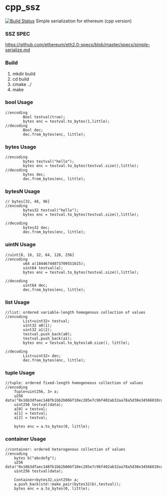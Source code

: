 # cpp_ssz
[![Build Status](https://travis-ci.org/NAKsir-melody/cpp_ssz.svg?branch=master)](https://travis-ci.org/NAKsir-melody/cpp_ssz)
Simple serialization for ethereum (cpp version)

### SSZ SPEC
https://github.com/ethereum/eth2.0-specs/blob/master/specs/simple-serialize.md

### Build
1. mkdir build
2. cd build
3. cmake ../
4. make

### bool Usage
```
//encoding
        Bool testval(true);
        bytes enc = testval.to_bytes(1,little);
//decoding
        Bool dec;
        dec.from_bytes(enc, little);
```
### bytes Usage
```
//encoding
        bytes testval("hello");
        bytes enc = testval.to_bytes(testval.size(),little);
//decoding
        bytes dec;
        dec.from_bytes(enc, little);
```
### bytesN Usage
```
// bytes[32, 48, 96]
//encoding
        bytes32 testval("hello");
        bytes enc = testval.to_bytes(testval.size(),little);

//decoding
        bytes32 dec;
        dec.from_bytes(enc, little);
```

### uintN Usage
```
//uint[8, 16, 32, 64, 128, 256]
//encoding
        u64 a(18446744073709551615);
        uint64 testval(a);
        bytes enc = testval.to_bytes(testval.size(),little);

//decoding
        uint64 dec;
        dec.from_bytes(enc, little);
```

### list Usage
```
//list: ordered variable-length homogenous collection of values
//encoding
        List<uint32> testval;
        uint32 a0(1);
        uint32 a1(2);
        testval.push_back(a0);
        testval.push_back(a1);
        bytes enc = testval.to_bytes(a0.size(), little);

//decoding
        List<uint32> dec;
        dec.from_bytes(enc, little);
```
### tuple Usage
```
//tuple: ordered fixed-length homogeneous collection of values
//encoding
    Tuple<uint256, 3> a;
    u256 data("0x16b3dfaec148fb1bb2b066f10ec285e7c9bf402ab32aa78a5d38e34566810cd2");
    uint256 testval(data);
    a[0] = testval;
    a[1] = testval;
    a[2] = testval;

    bytes enc = a.to_bytes(0, little);
```


### container Usage
```
//container: ordered heterogenous collection of values
//encoding
    bytes b("abcdefg");
    u256 data("0x16b3dfaec148fb1bb2b066f10ec285e7c9bf402ab32aa78a5d38e34566810cd2");
    uint256 testval(data);

    Container<bytes32,uint256> a; 
    a.push_back(std::make_pair(bytes32(b),testval));
    bytes enc = a.to_bytes(0, little);
```
